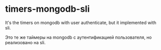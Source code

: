 # timers-mongodb-sli

  It's the timers on mongodb with user authenticate, but it implemented with sli. 
 
  Это те же таймеры на mongodb с аутентификацией пользователя, но реализовано на sli.
